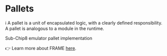 # Pallets

ℹ️ A pallet is a unit of encapsulated logic, with a clearly defined responsibility. A pallet is analogous to a
module in the runtime.

Sub-Chip8 emulator pallet implementation

👉 Learn more about FRAME
[here](https://paritytech.github.io/polkadot-sdk/master/polkadot_sdk_docs/polkadot_sdk/frame_runtime/index.html).


